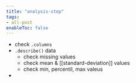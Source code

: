 ```yaml
---
title: "analysis-step"
tags:
- all-post
enableToc: false
---
```


- check `.columns`
- `.describe()` data
	- check missing values
	- check mean & [[standard-deviation]] values
	- check min, percentil, max valeus
- 